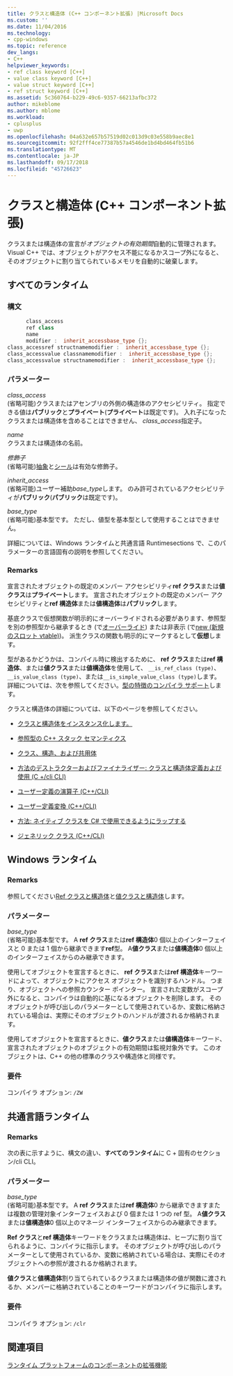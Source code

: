 ```yaml
---
title: クラスと構造体 (C++ コンポーネント拡張) |Microsoft Docs
ms.custom: ''
ms.date: 11/04/2016
ms.technology:
- cpp-windows
ms.topic: reference
dev_langs:
- C++
helpviewer_keywords:
- ref class keyword [C++]
- value class keyword [C++]
- value struct keyword [C++]
- ref struct keyword [C++]
ms.assetid: 5c360764-b229-49c6-9357-66213afbc372
author: mikeblome
ms.author: mblome
ms.workload:
- cplusplus
- uwp
ms.openlocfilehash: 04a632e657b57519d02c013d9c03e558b9aec8e1
ms.sourcegitcommit: 92f2fff4ce77387b57a4546de1bd4bd464fb51b6
ms.translationtype: MT
ms.contentlocale: ja-JP
ms.lasthandoff: 09/17/2018
ms.locfileid: "45726623"
---
```

# <a name="classes-and-structs--c-component-extensions"></a>クラスと構造体 (C++ コンポーネント拡張)

クラスまたは構造体の宣言が*オブジェクトの有効期間*自動的に管理されます。 Visual C++ では、オブジェクトがアクセス不能になるかスコープ外になると、そのオブジェクトに割り当てられているメモリを自動的に破棄します。

## <a name="all-runtimes"></a>すべてのランタイム

### <a name="syntax"></a>構文

```cpp
      class_access
      ref class
      name
      modifier :  inherit_accessbase_type {};
class_accessref structnamemodifier :  inherit_accessbase_type {};
class_accessvalue classnamemodifier :  inherit_accessbase_type {};
class_accessvalue structnamemodifier :  inherit_accessbase_type {};

```

### <a name="parameters"></a>パラメーター

*class_access*  
(省略可能)クラスまたはアセンブリの外側の構造体のアクセシビリティ。 指定できる値は**パブリック**と**プライベート**(**プライベート**は既定です)。 入れ子になったクラスまたは構造体を含めることはできません、 *class_access*指定子。

*name*  
クラスまたは構造体の名前。

*修飾子*  
(省略可能)[抽象](../windows/abstract-cpp-component-extensions.md)と[シール](../windows/sealed-cpp-component-extensions.md)は有効な修飾子。

*inherit_access*  
(省略可能)ユーザー補助*base_type*します。 のみ許可されているアクセシビリティが**パブリック**(**パブリック**は既定です)。

*base_type*  
(省略可能)基本型です。 ただし、値型を基本型として使用することはできません。

詳細については、Windows ランタイムと共通言語 Runtimesections で、このパラメーターの言語固有の説明を参照してください。

### <a name="remarks"></a>Remarks

宣言されたオブジェクトの既定のメンバー アクセシビリティ**ref クラス**または**値クラス**は**プライベート**します。 宣言されたオブジェクトの既定のメンバー アクセシビリティと**ref 構造体**または**値構造体**は**パブリック**します。

基底クラスで仮想関数が明示的にオーバーライドされる必要があります、参照型を別の参照型から継承するとき (で[オーバーライド](../windows/override-cpp-component-extensions.md)) または非表示 (で[new (新規のスロット vtable)](../windows/new-new-slot-in-vtable-cpp-component-extensions.md))。 派生クラスの関数も明示的にマークするとして**仮想**します。

型があるかどうかは、コンパイル時に検出するために、 **ref クラス**または**ref 構造体**、または**値クラス**または**値構造体**を使用して、 `__is_ref_class (type)`、`__is_value_class (type)`、または`__is_simple_value_class (type)`します。 詳細については、次を参照してください。[型の特徴のコンパイラ サポート](../windows/compiler-support-for-type-traits-cpp-component-extensions.md)します。

クラスと構造体の詳細については、以下のページを参照してください。

- [クラスと構造体をインスタンス化します。](../dotnet/how-to-define-and-consume-classes-and-structs-cpp-cli.md)

- [参照型の C++ スタック セマンティクス](../dotnet/cpp-stack-semantics-for-reference-types.md)

- [クラス、構造、および共用体](../cpp/classes-and-structs-cpp.md)

- [方法のデストラクターおよびファイナライザー: クラスと構造体定義および使用 (C +/cli CLI)](../dotnet/how-to-define-and-consume-classes-and-structs-cpp-cli.md#BKMK_Destructors_and_finalizers)

- [ユーザー定義の演算子 (C++/CLI)](../dotnet/user-defined-operators-cpp-cli.md)

- [ユーザー定義変換 (C++/CLI)](../dotnet/user-defined-conversions-cpp-cli.md)

- [方法: ネイティブ クラスを C# で使用できるようにラップする](../dotnet/how-to-wrap-native-class-for-use-by-csharp.md)

- [ジェネリック クラス (C++/CLI)](../windows/generic-classes-cpp-cli.md)

## <a name="windows-runtime"></a>Windows ランタイム

### <a name="remarks"></a>Remarks

参照してください[Ref クラスと構造体](../cppcx/ref-classes-and-structs-c-cx.md)と[値クラスと構造体](https://msdn.microsoft.com/library/windows/apps/hh699861.aspx)します。

### <a name="parameters"></a>パラメーター

*base_type*  
(省略可能)基本型です。 A **ref クラス**または**ref 構造体**0 個以上のインターフェイスと 0 または 1 個から継承できます**ref**型。 A**値クラス**または**値構造体**0 個以上のインターフェイスからのみ継承できます。

使用してオブジェクトを宣言するときに、 **ref クラス**または**ref 構造体**キーワードによって、オブジェクトにアクセス オブジェクトを識別するハンドル。 つまり、オブジェクトへの参照カウンター ポインター。 宣言された変数がスコープ外になると、コンパイラは自動的に基になるオブジェクトを削除します。 そのオブジェクトが呼び出しのパラメーターとして使用されているか、変数に格納されている場合は、実際にそのオブジェクトのハンドルが渡されるか格納されます。

使用してオブジェクトを宣言するときに、**値クラス**または**値構造体**キーワード、宣言されたオブジェクトのオブジェクトの有効期間は監視対象外です。 このオブジェクトは、C++ の他の標準のクラスや構造体と同様です。

### <a name="requirements"></a>要件

コンパイラ オプション: `/ZW`

## <a name="common-language-runtime"></a>共通言語ランタイム

### <a name="remarks"></a>Remarks

次の表に示すように、構文の違い、**すべてのランタイム**に C + 固有のセクション/cli CLI。

### <a name="parameters"></a>パラメーター

*base_type*  
(省略可能)基本型です。 A **ref クラス**または**ref 構造体**0 から継承できますまたは複数の管理対象インターフェイスおよび 0 個または 1 つの ref 型。 A**値クラス**または**値構造体**0 個以上のマネージ インターフェイスからのみ継承できます。

**Ref クラス**と**ref 構造体**キーワードをクラスまたは構造体は、ヒープに割り当てられるように、コンパイラに指示します。 そのオブジェクトが呼び出しのパラメーターとして使用されているか、変数に格納されている場合は、実際にそのオブジェクトへの参照が渡されるか格納されます。

**値クラス**と**値構造体**割り当てられているクラスまたは構造体の値が関数に渡されるか、メンバーに格納されていることのキーワードがコンパイラに指示します。

### <a name="requirements"></a>要件

コンパイラ オプション: `/clr`

## <a name="see-also"></a>関連項目

[ランタイム プラットフォームのコンポーネントの拡張機能](../windows/component-extensions-for-runtime-platforms.md)